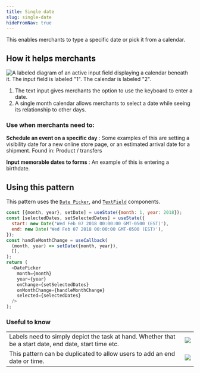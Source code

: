 ```yaml
---
title: Single date
slug: single-date
hideFromNav: true
---
```


This enables merchants to type a specific date or pick it from a calendar.

<div as="HowItHelps">

## How it helps merchants

![A labeled diagram of an active input field displaying a calendar beneath it. The input field is labeled "1". The calendar is labeled "2".](/images/patterns/single-list-cover-image.png)

1. The text input gives merchants the option to use the keyboard to enter a date.
2. A single month calendar allows merchants to select a date while seeing its relationship to other days.

<div as="DefinitionTable">

### Use when merchants need to:

**Schedule an event on a specific day**
: Some examples of this are setting a visibility date for a new online store page, or an estimated arrival date for a shipment. Found in: Product / transfers

**Input memorable dates to forms**
: An example of this is entering a birthdate.

</div>
</div>
<div as="Usage">

## Using this pattern

This pattern uses the [`Date Picker`](/components/date-picker), and [`TextField`](/components/text-field) components.

```javascript {"previewContext":"<div style={{ display: 'flex', minHeight: '100vh', alignItems: 'center', justifyContent: 'center', paddingLeft: '32px', paddingRight: '32px' }}> <div style={{ maxWidth: '300px' }}>{(function DatePickerPattern () {\n____CODE____\n})()}</div></div>", "sandboxContext":"{(function DatePickerPattern () {\n____CODE____\n})()}"}
const [{month, year}, setDate] = useState({month: 1, year: 2018});
const [selectedDates, setSelectedDates] = useState({
  start: new Date('Wed Feb 07 2018 00:00:00 GMT-0500 (EST)'),
  end: new Date('Wed Feb 07 2018 00:00:00 GMT-0500 (EST)'),
});
const handleMonthChange = useCallback(
  (month, year) => setDate({month, year}),
  [],
);
return (
  <DatePicker
    month={month}
    year={year}
    onChange={setSelectedDates}
    onMonthChange={handleMonthChange}
    selected={selectedDates}
  />
);
```

</div>
<div as="UsefulToKnow">

### Useful to know

|                                                                                                        |                                               |
| ------------------------------------------------------------------------------------------------------ | --------------------------------------------- |
| Labels need to simply depict the task at hand. Whether that be a start date, end date, start time etc. | ![](/images/patterns/single-list-usage-1.png) |
| This pattern can be duplicated to allow users to add an end date or time.                              | ![](/images/patterns/single-list-usage-2.png) |

</div>
